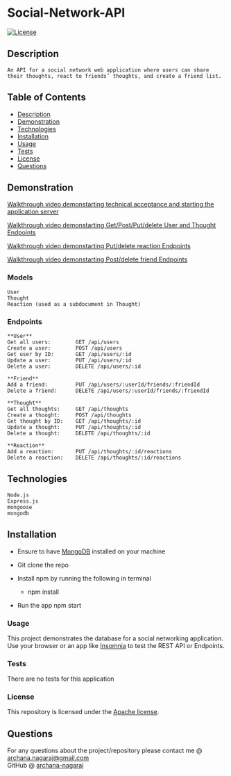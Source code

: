 # Social-Network-API

[![License](https://img.shields.io/badge/License-Apache%202.0-blue.svg)](https://opensource.org/licenses/Apache-2.0)


## Description

    An API for a social network web application where users can share their thoughts, react to friends’ thoughts, and create a friend list.

## Table of Contents

* [Description](#description)
* [Demonstration](#demonstartion)
* [Technologies](#technologies)
* [Installation](#installation)
* [Usage](#usage)
* [Tests](#tests)
* [License](#license)
* [Questions](#questions)


## Demonstration 
[Walkthrough video demonstarting technical acceptance and starting the application server](https://drive.google.com/file/d/1jR-PqHA14y0dYNfbN-IRJHvXYcdVVi2u/view)

[Walkthrough video demonstarting Get/Post/Put/delete User and Thought Endpoints](https://drive.google.com/file/d/1QrDAGAHbUDpnxDkNqOeW1NM3VFlfxnv9/view)

[Walkthrough video demonstarting Put/delete reaction Endpoints](https://drive.google.com/file/d/1QcMn5DA9sDO6xktUSrh47qGiH_wukvmu/view)

[Walkthrough video demonstarting Post/delete friend Endpoints](https://drive.google.com/file/d/1gFZL8bSx0KnqCPzLBaho8rgM8PfCQ2_p/view)

### Models
    User
    Thought
    Reaction (used as a subdocument in Thought)

### Endpoints
    **User**
    Get all users:        GET /api/users
    Create a user:        POST /api/users
    Get user by ID:       GET /api/users/:id
    Update a user:        PUT /api/users/:id
    Delete a user:        DELETE /api/users/:id

    **Friend**
    Add a friend:         PUT /api/users/:userId/friends/:friendId
    Delete a friend:      DELETE /api/users/:userId/friends/:friendId

    **Thought**
    Get all thoughts:     GET /api/thoughts
    Create a thought:     POST /api/thoughts
    Get thought by ID:    GET /api/thoughts/:id
    Update a thought:     PUT /api/thoughts/:id
    Delete a thought:     DELETE /api/thoughts/:id

    **Reaction**
    Add a reaction:       PUT /api/thoughts/:id/reactions
    Delete a reaction:    DELETE /api/thoughts/:id/reactions


## Technologies
    Node.js
    Express.js
    mongoose
    mongodb


## Installation
* Ensure to have [MongoDB](https://www.mongodb.com/) installed on your machine 

* Git clone the repo 

* Install npm by running the following in terminal
    - npm install

* Run the app
    npm start

### Usage
This project demonstrates the database for a social networking application. Use your browser or an app like [Insomnia](https://insomnia.rest/) to test the REST API or Endpoints.

### Tests
There are no tests for this application

### License
This repository is licensed under the [Apache license](./LICENSE).


## Questions

For any questions about the project/repository please contact me @ [archana.nagaraj@gmail.com](mailto:archana.nagaraj@gmail.com) </br>
GitHub @ [archana-nagaraj](https://github.com/archana-nagaraj) 